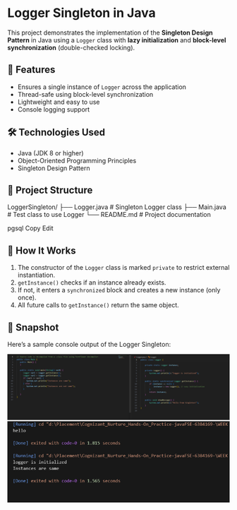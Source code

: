 # Logger Singleton in Java

This project demonstrates the implementation of the **Singleton Design Pattern** in Java using a `Logger` class with **lazy initialization** and **block-level synchronization** (double-checked locking).

## 🚀 Features

- Ensures a single instance of `Logger` across the application
- Thread-safe using block-level synchronization
- Lightweight and easy to use
- Console logging support

## 🛠️ Technologies Used

- Java (JDK 8 or higher)
- Object-Oriented Programming Principles
- Singleton Design Pattern

## 📂 Project Structure

LoggerSingleton/
├── Logger.java # Singleton Logger class
├── Main.java # Test class to use Logger
└── README.md # Project documentation

pgsql
Copy
Edit

## 🔧 How It Works

1. The constructor of the `Logger` class is marked `private` to restrict external instantiation.
2. `getInstance()` checks if an instance already exists.
3. If not, it enters a `synchronized` block and creates a new instance (only once).
4. All future calls to `getInstance()` return the same object.

## 📸 Snapshot

Here’s a sample console output of the Logger Singleton:

![Code](image.png)  
![Output Screen](image2.png)
